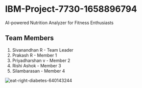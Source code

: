 # IBM-Project-7730-1658896794
AI-powered Nutrition Analyzer for Fitness Enthusiasts
 
## Team Members
1. Sivanandhan R    -  Team Leader
2. Prakash R        -  Member 1
3. Priyadharshan v  -  Member 2
4. Rishi Ashok      -  Member 3
5. Silambarasan     -  Member 4
 
 ![eat-right-diabetes-640143244](https://user-images.githubusercontent.com/113532436/200219171-78d20604-97f8-4538-aece-82191ecbef3d.jpg)
